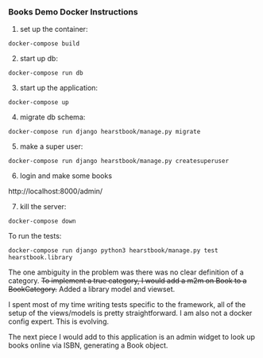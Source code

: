 ### Books Demo Docker Instructions ###

1. set up the container:

`docker-compose build`

2. start up db:

`docker-compose run db`

3. start up the application:

`docker-compose up`

4. migrate db schema:

`docker-compose run django hearstbook/manage.py migrate`

5. make a super user:

`docker-compose run django hearstbook/manage.py createsuperuser`

6. login and make some books

http://localhost:8000/admin/

7. kill the server:

`docker-compose down`

To run the tests:

`docker-compose run django python3 hearstbook/manage.py test hearstbook.library`

The one ambiguity in the problem was there was no clear definition of a category. 
~~To implement a true category, I would add a m2m on Book to a BookCategory.~~ 
Added a library model and viewset.

I spent most of my time writing tests specific to the framework, all of the setup of the views/models is pretty straightforward. I am also not a docker config expert. This is evolving.

The next piece I would add to this application is an admin widget to look up books online via ISBN, generating a Book object.
